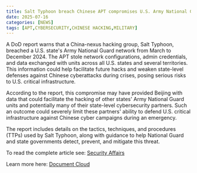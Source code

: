 ```yaml
---
title: Salt Typhoon breach Chinese APT compromises U.S. Army National Guard network
date: 2025-07-16
categories: [NEWS]
tags: [APT,CYBERSECURITY,CHINESE HACKING,MILITARY]
---
```


A DoD report warns that a China-nexus hacking group, Salt Typhoon, breached a U.S. state's Army National Guard network from March to December 2024. The APT stole network configurations, admin credentials, and data exchanged with units across all U.S. states and several territories. This information could help facilitate future hacks and weaken state-level defenses against Chinese cyberattacks during crises, posing serious risks to U.S. critical infrastructure.

According to the report, this compromise may have provided Beijing with data that could facilitate the hacking of other states' Army National Guard units and potentially many of their state-level cybersecurity partners. Such an outcome could severely limit these partners' ability to defend U.S. critical infrastructure against Chinese cyber campaigns during an emergency.

The report includes details on the tactics, techniques, and procedures (TTPs) used by Salt Typhoon, along with guidance to help National Guard and state governments detect, prevent, and mitigate this threat.

To read the complete article see: [Security Affairs](https://securityaffairs.com/180018/intelligence/salt-typhoon-breach-chinese-apt-compromises-u-s-army-national-guard-network.html) 

Learn more here: [Document Cloud](https://www.documentcloud.org/documents/25998809-20250611-dhs-salt-typhoon/)  
